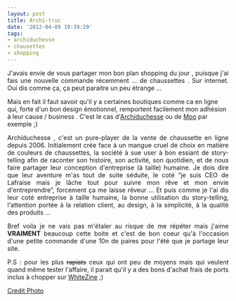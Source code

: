 ```yaml
---
layout: post
title: Archi-truc
date: '2012-04-09 19:39:29'
tags:
- archiduchesse
- chausettes
- shopping
---
```


<p style="text-align: justify;">J'avais envie de vous partager mon bon plan shopping du jour , puisque j'ai fais une nouvelle commande récemment … de chaussettes . Sur internet. Oui dis comme ça, ça peut paraitre un peu étrange …

Mais en fait il faut savoir qu'il y a certaines boutiques comme ca en ligne qui, forte d'un bon design émotionnel, remportent facilement mon adhésion à leur cause / business . C'est le cas d'<a href="http://www.archiduchesse.com/index.php?gf=10163">Archiduchesse</a> ou de <a href="http://www.moo.com/share/8nbntb">Moo</a> par exemple ;)</p>

<p style="text-align: justify;">Archiduchesse , c'est un pure-player de la vente de chaussette en ligne depuis 2006. Initialement crée face à un mangue cruel de choix en matière de couleurs de chaussettes, la société à sue user à bon essiant de story-telling afin de raconter son histoire, son activité, son quotidien, et de nous faire partager leur conception d'entreprise (à taille) humaine. Je dois dire que leur aventure m'as tout de suite séduite, le coté “je suis CEO de Lafraise mais je lâche tout pour suivre mon rêve et mon envie d'entreprendre”, forcement ça me laisse rêveur … Et puis comme je l'ai dis leur coté entreprise à taille humaine, la bonne utilisation du story-telling, l'attention portée à la relation client, au design, à la simplicité, à la qualité des produits …</p>

<p style="text-align: justify;">Bref voila je ne vais pas m'étaler au risque de me répéter mais j'aime <strong>VRAIMENT</strong> beaucoup cette boite et c'est de bon coeur qu'à l'occasion d'une petite commande d'une 10n de paires pour l'été que je partage leur site.</p>

<p style="text-align: justify;">P.S : pour les plus <del>rapiats</del> ceux qui ont peu de moyens mais qui veulent quand même tester l'affaire, il parait qu'il y a des bons d'achat frais de ports inclus à chopper sur <a href="http://www.whitezine.com/fr/">WhiteZine</a> ;)</p>

<p style="text-align: justify;"><a href="http://www.flickr.com/photos/falh/5044230960/">Credit Photo</a></p>
